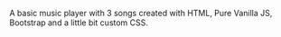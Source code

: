 A basic music player with 3 songs created with HTML, Pure Vanilla JS, Bootstrap and a little bit custom CSS.